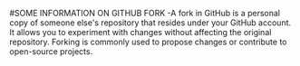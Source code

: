 #SOME INFORMATION ON GITHUB FORK
-A fork in GitHub is a personal copy of someone else's repository that resides under your GitHub account. It allows you to experiment with changes without affecting the original repository. Forking is commonly used to propose changes or contribute to open-source projects.


